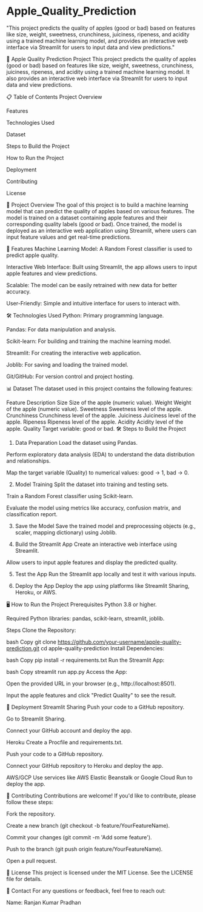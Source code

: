 # Apple_Quality_Prediction
"This project predicts the quality of apples (good or bad) based on features like size, weight, sweetness, crunchiness, juiciness, ripeness, and acidity using a trained machine learning model, and provides an interactive web interface via Streamlit for users to input data and view predictions."


🍎 Apple Quality Prediction Project
This project predicts the quality of apples (good or bad) based on features like size, weight, sweetness, crunchiness, juiciness, ripeness, and acidity using a trained machine learning model. It also provides an interactive web interface via Streamlit for users to input data and view predictions.

📋 Table of Contents
Project Overview

Features

Technologies Used

Dataset

Steps to Build the Project

How to Run the Project

Deployment

Contributing

License

🚀 Project Overview
The goal of this project is to build a machine learning model that can predict the quality of apples based on various features. The model is trained on a dataset containing apple features and their corresponding quality labels (good or bad). Once trained, the model is deployed as an interactive web application using Streamlit, where users can input feature values and get real-time predictions.

🌟 Features
Machine Learning Model: A Random Forest classifier is used to predict apple quality.

Interactive Web Interface: Built using Streamlit, the app allows users to input apple features and view predictions.

Scalable: The model can be easily retrained with new data for better accuracy.

User-Friendly: Simple and intuitive interface for users to interact with.

🛠 Technologies Used
Python: Primary programming language.

Pandas: For data manipulation and analysis.

Scikit-learn: For building and training the machine learning model.

Streamlit: For creating the interactive web application.

Joblib: For saving and loading the trained model.

Git/GitHub: For version control and project hosting.

📊 Dataset
The dataset used in this project contains the following features:

Feature	Description
Size	Size of the apple (numeric value).
Weight	Weight of the apple (numeric value).
Sweetness	Sweetness level of the apple.
Crunchiness	Crunchiness level of the apple.
Juiciness	Juiciness level of the apple.
Ripeness	Ripeness level of the apple.
Acidity	Acidity level of the apple.
Quality	Target variable: good or bad.
🛠 Steps to Build the Project
1. Data Preparation
Load the dataset using Pandas.

Perform exploratory data analysis (EDA) to understand the data distribution and relationships.

Map the target variable (Quality) to numerical values: good → 1, bad → 0.

2. Model Training
Split the dataset into training and testing sets.

Train a Random Forest classifier using Scikit-learn.

Evaluate the model using metrics like accuracy, confusion matrix, and classification report.

3. Save the Model
Save the trained model and preprocessing objects (e.g., scaler, mapping dictionary) using Joblib.

4. Build the Streamlit App
Create an interactive web interface using Streamlit.

Allow users to input apple features and display the predicted quality.

5. Test the App
Run the Streamlit app locally and test it with various inputs.

6. Deploy the App
Deploy the app using platforms like Streamlit Sharing, Heroku, or AWS.

🖥 How to Run the Project
Prerequisites
Python 3.8 or higher.

Required Python libraries: pandas, scikit-learn, streamlit, joblib.

Steps
Clone the Repository:

bash
Copy
git clone https://github.com/your-username/apple-quality-prediction.git
cd apple-quality-prediction
Install Dependencies:

bash
Copy
pip install -r requirements.txt
Run the Streamlit App:

bash
Copy
streamlit run app.py
Access the App:

Open the provided URL in your browser (e.g., http://localhost:8501).

Input the apple features and click "Predict Quality" to see the result.

🚀 Deployment
Streamlit Sharing
Push your code to a GitHub repository.

Go to Streamlit Sharing.

Connect your GitHub account and deploy the app.

Heroku
Create a Procfile and requirements.txt.

Push your code to a GitHub repository.

Connect your GitHub repository to Heroku and deploy the app.

AWS/GCP
Use services like AWS Elastic Beanstalk or Google Cloud Run to deploy the app.

🤝 Contributing
Contributions are welcome! If you'd like to contribute, please follow these steps:

Fork the repository.

Create a new branch (git checkout -b feature/YourFeatureName).

Commit your changes (git commit -m 'Add some feature').

Push to the branch (git push origin feature/YourFeatureName).

Open a pull request.

📜 License
This project is licensed under the MIT License. See the LICENSE file for details.

📧 Contact
For any questions or feedback, feel free to reach out:

Name: Ranjan Kumar Pradhan
